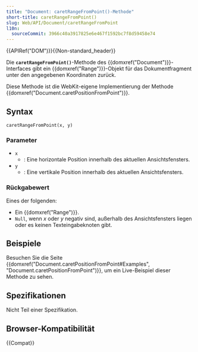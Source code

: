 ```yaml
---
title: "Document: caretRangeFromPoint()-Methode"
short-title: caretRangeFromPoint()
slug: Web/API/Document/caretRangeFromPoint
l10n:
  sourceCommit: 3966c40a3917825e6e467f1592bc7f8d59458e74
---
```


{{APIRef("DOM")}}{{Non-standard_header}}

Die **`caretRangeFromPoint()`**-Methode des {{domxref("Document")}}-Interfaces gibt ein {{domxref("Range")}}-Objekt für das Dokumentfragment unter den angegebenen Koordinaten zurück.

Diese Methode ist die WebKit-eigene Implementierung der Methode {{domxref("Document.caretPositionFromPoint")}}.

## Syntax

```js-nolint
caretRangeFromPoint(x, y)
```

### Parameter

- `x`
  - : Eine horizontale Position innerhalb des aktuellen Ansichtsfensters.
- `y`
  - : Eine vertikale Position innerhalb des aktuellen Ansichtsfensters.

### Rückgabewert

Eines der folgenden:

- Ein {{domxref("Range")}}.
- `Null`, wenn _x_ oder _y_ negativ sind, außerhalb des Ansichtsfensters liegen oder es keinen Texteingabeknoten gibt.

## Beispiele

Besuchen Sie die Seite {{domxref("Document.caretPositionFromPoint#Examples", "Document.caretPositionFromPoint")}}, um ein Live-Beispiel dieser Methode zu sehen.

## Spezifikationen

Nicht Teil einer Spezifikation.

## Browser-Kompatibilität

{{Compat}}
